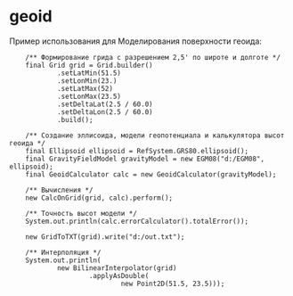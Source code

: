 # geoid
Пример использования для Моделирования поверхности геоида:

        /** Формирование грида с разрешением 2,5' по широте и долготе */
        final Grid grid = Grid.builder()
                .setLatMin(51.5)
                .setLonMin(23.)
                .setLatMax(52)
                .setLonMax(23.5)
                .setDeltaLat(2.5 / 60.0)
                .setDeltaLon(2.5 / 60.0)
                .build();

        /** Создание эллисоида, модели геопотенциала и калькулятора высот геоида */
        final Ellipsoid ellipsoid = RefSystem.GRS80.ellipsoid();
        final GravityFieldModel gravityModel = new EGM08("d:/EGM08", ellipsoid);
        final GeoidCalculator calc = new GeoidCalculator(gravityModel);

        /** Вычисления */
        new CalcOnGrid(grid, calc).perform();

        /** Точность высот модели */
        System.out.println(calc.errorCalculator().totalError());

        new GridToTXT(grid).write("d:/out.txt");

        /** Интерполяция */
        System.out.println(
                new BilinearInterpolator(grid)
                        .applyAsDouble(
                                new Point2D(51.5, 23.5)));
